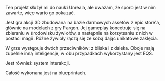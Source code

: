 Ten projekt służył mi do nauki Unreala, ale uważam, że sporo jest w nim zawarte, więc warto go pokazać.

Jest gra akcji 3D zbudowana na bazie darmowych assetów z epic store'a, głównie na modelach z gry Pargon. 
Jej gameplay koncetruje się na zbieraniu w środowisku żywiołów, a następnie na korzytsaniu z nich w postaci magii.
Różne żywioły łączą się ze sobą dając unikatowe zaklęcia.

W grze występuje dwóch przeciwników: z bliska i z daleka. Oboje mają zupełnie inną inteligencje, w obu przypadkach wykorzystany jest EQS.

Jest również system interakcji.

Całość wykonana jest na blueprintach.
